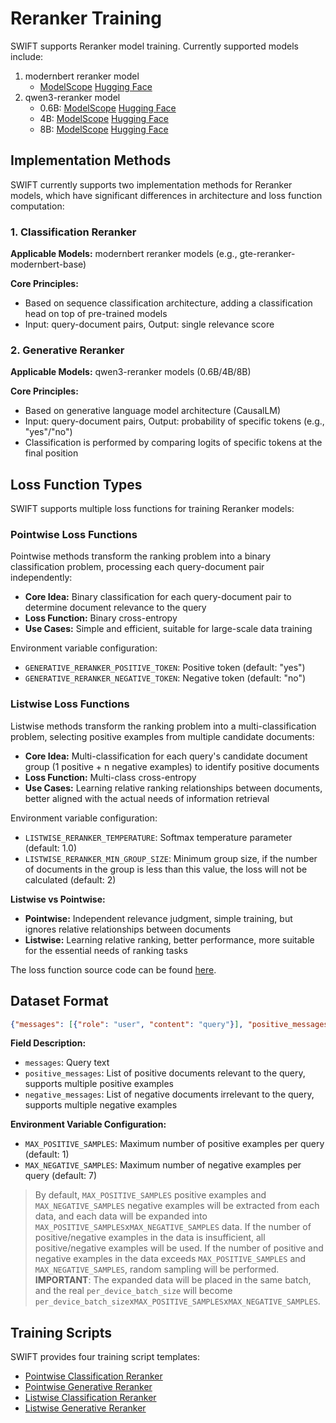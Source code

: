 # Reranker Training

SWIFT supports Reranker model training. Currently supported models include:

1. modernbert reranker model
   - [ModelScope](https://www.modelscope.cn/models/iic/gte-reranker-modernbert-base) [Hugging Face](https://huggingface.co/Alibaba-NLP/gte-reranker-modernbert-base)
2. qwen3-reranker model
   - 0.6B: [ModelScope](https://www.modelscope.cn/models/Qwen/Qwen3-Reranker-0.6B) [Hugging Face](https://huggingface.co/Qwen/Qwen3-Reranker-0.6B)
   - 4B: [ModelScope](https://www.modelscope.cn/models/Qwen/Qwen3-Reranker-4B) [Hugging Face](https://huggingface.co/Qwen/Qwen3-Reranker-4B)
   - 8B: [ModelScope](https://www.modelscope.cn/models/Qwen/Qwen3-Reranker-8B) [Hugging Face](https://huggingface.co/Qwen/Qwen3-Reranker-8B)

## Implementation Methods

SWIFT currently supports two implementation methods for Reranker models, which have significant differences in architecture and loss function computation:

### 1. Classification Reranker

**Applicable Models:** modernbert reranker models (e.g., gte-reranker-modernbert-base)

**Core Principles:**
- Based on sequence classification architecture, adding a classification head on top of pre-trained models
- Input: query-document pairs, Output: single relevance score

### 2. Generative Reranker

**Applicable Models:** qwen3-reranker models (0.6B/4B/8B)

**Core Principles:**
- Based on generative language model architecture (CausalLM)
- Input: query-document pairs, Output: probability of specific tokens (e.g., "yes"/"no")
- Classification is performed by comparing logits of specific tokens at the final position

## Loss Function Types

SWIFT supports multiple loss functions for training Reranker models:

### Pointwise Loss Functions
Pointwise methods transform the ranking problem into a binary classification problem, processing each query-document pair independently:

- **Core Idea:** Binary classification for each query-document pair to determine document relevance to the query
- **Loss Function:** Binary cross-entropy
- **Use Cases:** Simple and efficient, suitable for large-scale data training

Environment variable configuration:
- `GENERATIVE_RERANKER_POSITIVE_TOKEN`: Positive token (default: "yes")
- `GENERATIVE_RERANKER_NEGATIVE_TOKEN`: Negative token (default: "no")

### Listwise Loss Functions
Listwise methods transform the ranking problem into a multi-classification problem, selecting positive examples from multiple candidate documents:

- **Core Idea:** Multi-classification for each query's candidate document group (1 positive + n negative examples) to identify positive documents
- **Loss Function:** Multi-class cross-entropy
- **Use Cases:** Learning relative ranking relationships between documents, better aligned with the actual needs of information retrieval

Environment variable configuration:
- `LISTWISE_RERANKER_TEMPERATURE`: Softmax temperature parameter (default: 1.0)
- `LISTWISE_RERANKER_MIN_GROUP_SIZE`: Minimum group size, if the number of documents in the group is less than this value, the loss will not be calculated (default: 2)

**Listwise vs Pointwise:**
- **Pointwise:** Independent relevance judgment, simple training, but ignores relative relationships between documents
- **Listwise:** Learning relative ranking, better performance, more suitable for the essential needs of ranking tasks

The loss function source code can be found [here](https://github.com/modelscope/ms-swift/blob/main/swift/plugin/loss.py).

## Dataset Format

```json lines
{"messages": [{"role": "user", "content": "query"}], "positive_messages": [[{"role": "assistant", "content": "relevant_doc1"}],[{"role": "assistant", "content": "relevant_doc2"}]], "negative_messages": [[{"role": "assistant", "content": "irrelevant_doc1"}],[{"role": "assistant", "content": "irrelevant_doc2"}], ...]}
```

**Field Description:**
- `messages`: Query text
- `positive_messages`: List of positive documents relevant to the query, supports multiple positive examples
- `negative_messages`: List of negative documents irrelevant to the query, supports multiple negative examples

**Environment Variable Configuration:**
- `MAX_POSITIVE_SAMPLES`: Maximum number of positive examples per query (default: 1)
- `MAX_NEGATIVE_SAMPLES`: Maximum number of negative examples per query (default: 7)

> By default, `MAX_POSITIVE_SAMPLES` positive examples and `MAX_NEGATIVE_SAMPLES` negative examples will be extracted from each data, and each data will be expanded into `MAX_POSITIVE_SAMPLES`x`MAX_NEGATIVE_SAMPLES` data.
> If the number of positive/negative examples in the data is insufficient, all positive/negative examples will be used. If the number of positive and negative examples in the data exceeds `MAX_POSITIVE_SAMPLES` and `MAX_NEGATIVE_SAMPLES`, random sampling will be performed.
> **IMPORTANT**: The expanded data will be placed in the same batch, and the real `per_device_batch_size` will become `per_device_batch_size`x`MAX_POSITIVE_SAMPLES`x`MAX_NEGATIVE_SAMPLES`.

## Training Scripts

SWIFT provides four training script templates:

- [Pointwise Classification Reranker](https://github.com/modelscope/ms-swift/blob/main/examples/train/reranker/train_reranker.sh)
- [Pointwise Generative Reranker](https://github.com/modelscope/ms-swift/blob/main/examples/train/reranker/train_generative_reranker.sh)
- [Listwise Classification Reranker](https://github.com/modelscope/ms-swift/blob/main/examples/train/reranker/train_reranker_listwise.sh)
- [Listwise Generative Reranker](https://github.com/modelscope/ms-swift/blob/main/examples/train/reranker/train_generative_reranker_listwise.sh)

